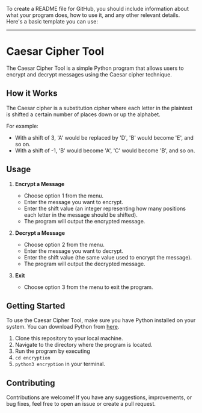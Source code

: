 To create a README file for GitHub, you should include information about what your program does, how to use it, and any other relevant details. Here's a basic template you can use:

---

# Caesar Cipher Tool

The Caesar Cipher Tool is a simple Python program that allows users to encrypt and decrypt messages using the Caesar cipher technique.

## How it Works

The Caesar cipher is a substitution cipher where each letter in the plaintext is shifted a certain number of places down or up the alphabet.

For example:
- With a shift of 3, 'A' would be replaced by 'D', 'B' would become 'E', and so on.
- With a shift of -1, 'B' would become 'A', 'C' would become 'B', and so on.

## Usage

1. **Encrypt a Message**
   - Choose option 1 from the menu.
   - Enter the message you want to encrypt.
   - Enter the shift value (an integer representing how many positions each letter in the message should be shifted).
   - The program will output the encrypted message.

2. **Decrypt a Message**
   - Choose option 2 from the menu.
   - Enter the message you want to decrypt.
   - Enter the shift value (the same value used to encrypt the message).
   - The program will output the decrypted message.

3. **Exit**
   - Choose option 3 from the menu to exit the program.

## Getting Started

To use the Caesar Cipher Tool, make sure you have Python installed on your system. You can download Python from [here](https://www.python.org/downloads/).

1. Clone this repository to your local machine.
2. Navigate to the directory where the program is located.
3. Run the program by executing
4. `cd encryption ` 
5. `python3 encryption` in your terminal.

## Contributing

Contributions are welcome! If you have any suggestions, improvements, or bug fixes, feel free to open an issue or create a pull request.
